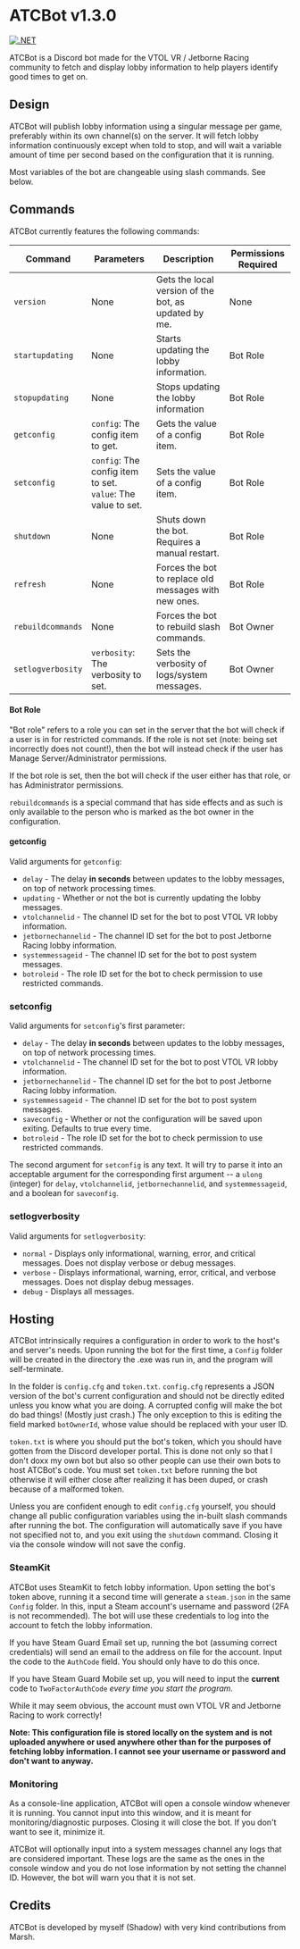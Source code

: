 # ATCBot v1.3.0
[![.NET](https://github.com/Shadowtail117/ATCBot/actions/workflows/release.yml/badge.svg)](https://github.com/Shadowtail117/ATCBot/actions/workflows/release.yml)

ATCBot is a Discord bot made for the VTOL VR / Jetborne Racing community to fetch and display lobby information to help players identify good times to get on.

## Design

ATCBot will publish lobby information using a singular message per game, preferably within its own channel(s) on the server. It will fetch lobby information continuously except when told to stop, and will wait a variable amount of time per second based on the configuration that it is running.

Most variables of the bot are changeable using slash commands. See below.

## Commands

ATCBot currently features the following commands:

| Command           | Parameters                                                        | Description                                           | Permissions Required |
| ----------------- | ----------------------------------------------------------------- | ----------------------------------------------------- | -------------------- |
| `version`         | None                                                              | Gets the local version of the bot, as updated by me.  | None                 |
| `startupdating`   | None                                                              | Starts updating the lobby information.                | Bot Role             |
| `stopupdating`    | None                                                              | Stops updating the lobby information                  | Bot Role             |
| `getconfig`       | `config`: The config item to get.                                 | Gets the value of a config item.                      | Bot Role             |
| `setconfig`       | `config`: The config item to set.<br/>`value`: The value to set.  | Sets the value of a config item.                      | Bot Role             |
| `shutdown`        | None                                                              | Shuts down the bot. Requires a manual restart.        | Bot Role             |
| `refresh`         | None                                                              | Forces the bot to replace old messages with new ones. | Bot Role             |
| `rebuildcommands` | None                                                              | Forces the bot to rebuild slash commands.             | Bot Owner            |
| `setlogverbosity` | `verbosity`: The verbosity to set.                                | Sets the verbosity of logs/system messages.           | Bot Owner            |

#### Bot Role
"Bot role" refers to a role you can set in the server that the bot will check if a user is in for restricted commands. If the role is not set (note: being set incorrectly does not count!), then the bot will instead check if the user has Manage Server/Administrator permissions.

If the bot role is set, then the bot will check if the user either has that role, or has Administrator permissions.

`rebuildcommands` is a special command that has side effects and as such is only available to the person who is marked as the bot owner in the configuration.

#### getconfig
Valid arguments for `getconfig`:
- `delay` - The delay **in seconds** between updates to the lobby messages, on top of network processing times.
- `updating` - Whether or not the bot is currently updating the lobby messages.
- `vtolchannelid` - The channel ID set for the bot to post VTOL VR lobby information.
- `jetbornechannelid` - The channel ID set for the bot to post Jetborne Racing lobby information.
- `systemmessageid` - The channel ID set for the bot to post system messages.
- `botroleid` - The role ID set for the bot to check permission to use restricted commands.

### setconfig
Valid arguments for `setconfig`'s first parameter:
- `delay` - The delay **in seconds** between updates to the lobby messages, on top of network processing times.
- `vtolchannelid` - The channel ID set for the bot to post VTOL VR lobby information.
- `jetbornechannelid` - The channel ID set for the bot to post Jetborne Racing lobby information.
- `systemmessageid` - The channel ID set for the bot to post system messages.
- `saveconfig` - Whether or not the configuration will be saved upon exiting. Defaults to true every time.
- `botroleid` - The role ID set for the bot to check permission to use restricted commands.

The second argument for `setconfig` is any text. It will try to parse it into an acceptable argument for the corresponding first argument -- a `ulong` (integer) for `delay`, `vtolchannelid`, `jetbornechannelid`, and `systemmessageid`, and a boolean for `saveconfig`.

### setlogverbosity
Valid arguments for `setlogverbosity`:
- `normal` - Displays only informational, warning, error, and critical messages. Does not display verbose or debug messages.
- `verbose` - Displays informational, warning, error, critical, and verbose messages. Does not display debug messages.
- `debug` - Displays all messages.

## Hosting

ATCBot intrinsically requires a configuration in order to work to the host's and server's needs. Upon running the bot for the first time, a `Config` folder will be created in the directory the .exe was run in, and the program will self-terminate.

In the folder is `config.cfg` and `token.txt`. `config.cfg` represents a JSON version of the bot's current configuration and should not be directly edited unless you know what you are doing. A corrupted config will make the bot do bad things! (Mostly just crash.) The only exception to this is editing the field marked `botOwnerId`, whose value should be replaced with your user ID.

`token.txt` is where you should put the bot's token, which you should have gotten from the Discord developer portal. This is done not only so that I don't doxx my own bot but also so other people can use their own bots to host ATCBot's code. You must set `token.txt` before running the bot otherwise it will either close after realizing it has been duped, or crash because of a malformed token.

Unless you are confident enough to edit `config.cfg` yourself, you should change all public configuration variables using the in-built slash commands after running the bot. The configuration will automatically save if you have not specified not to, and you exit using the `shutdown` command. Closing it via the console window will not save the config.

### SteamKit

ATCBot uses SteamKit to fetch lobby information. Upon setting the bot's token above, running it a second time will generate a `steam.json` in the same `Config` folder. In this, input a Steam account's username and password (2FA is not recommended). The bot will use these credentials to log into the account to fetch the lobby information.

If you have Steam Guard Email set up, running the bot (assuming correct credentials) will send an email to the address on file for the account. Input the code to the `AuthCode` field. You should only have to do this once.

If you have Steam Guard Mobile set up, you will need to input the **current** code to `TwoFactorAuthCode` *every time you start the program.*

While it may seem obvious, the account must own VTOL VR and Jetborne Racing to work correctly!

**Note: This configuration file is stored locally on the system and is not uploaded anywhere or used anywhere other than for the purposes of fetching lobby information. I cannot see your username or password and don't want to anyway.**

### Monitoring

As a console-line application, ATCBot will open a console window whenever it is running. You cannot input into this window, and it is meant for monitoring/diagnostic purposes. Closing it will close the bot. If you don't want to see it, minimize it.

ATCBot will optionally input into a system messages channel any logs that are considered important. These logs are the same as the ones in the console window and you do not lose information by not setting the channel ID. However, the bot will warn you that it is not set.

## Credits

ATCBot is developed by myself (Shadow) with very kind contributions from Marsh.
